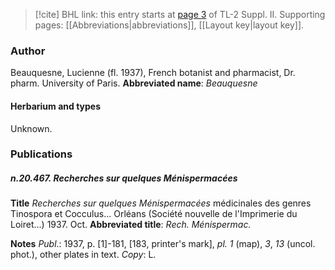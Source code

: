 > [!cite] BHL link: this entry starts at [page 3](https://www.biodiversitylibrary.org/page/33265200) of TL-2 Suppl. II.
> Supporting pages: [[Abbreviations|abbreviations]], [[Layout key|layout key]].

### Author

Beauquesne, Lucienne (fl. 1937), French botanist and pharmacist, Dr. pharm. University of Paris. 
**Abbreviated name**: *Beauquesne*

#### Herbarium and types

Unknown.

### Publications

##### n.20.467. Recherches sur quelques Ménispermacées

**Title**
*Recherches sur quelques Ménispermacées* médicinales des genres Tinospora et Cocculus... Orléans (Société nouvelle de l'Imprimerie du Loiret...) 1937. Oct.
**Abbreviated title**: *Rech. Ménispermac.*

**Notes**
*Publ*.: 1937, p. \[1\]-181, \[183, printer's mark\], *pl. 1* (map), *3*, *13* (uncol. phot.), other plates in text. *Copy*: L.


